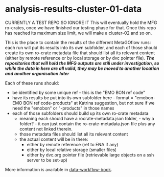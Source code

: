 # analysis-results-cluster-01-data

CURRENTLY A TEST REPO SO IGNORE IT
This will eventually hold the MFG ro-crates, once we have finished our testing phase for that. Once this repo has reached its maximum size limit, we will make a cluster-02 and so on.

This is the place to contain the results of the different MetaGOflow runs: each run will put its results into its own subfolder, and each of those should create its own ro-crate metadata file that should list all its relevant content (either by remote reference or by local storage or by dvc pointer file). 
***The repositories that will hold the MFG outputs are still under investigation, so while the data in here are all valid, they may be moved to another location and another organisation later***

Each of these runs should: 
- be identified by some unique ref - this is the "EMO BON ref code"
- have its results be put into its own subfolder here - format = "emobon-EMO BON ref code-products" at Katrina suggestion, but not sure if we need the "emobon" or "-products" in those names
- each of those subfolders should build up its own ro-crate metadata
  - meaning each should have a rocrate-metadata.json folder, - why a folder? - it can just contain the ro-crate-metadata.json file plus any content not linked therein.
  - those metadata files should list all its relevant content
  - the actual content will be in there:
    - either by remote reference (ref to ENA if any)
    - either by local relative storage (smaller files)
    - either by dvc.org pointer file (retrievable large objects on a ssh server to be set-up)


More information is available in [data-workflow-book](https://data.emobon.embrc.eu/data-workflow-book/).
